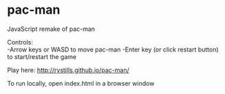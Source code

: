 # pac-man  
JavaScript remake of pac-man  
  
Controls:  
-Arrow keys or WASD to move pac-man
-Enter key (or click restart button) to start/restart the game  
  
Play here: http://rystills.github.io/pac-man/  
  
To run locally, open index.html in a browser window
